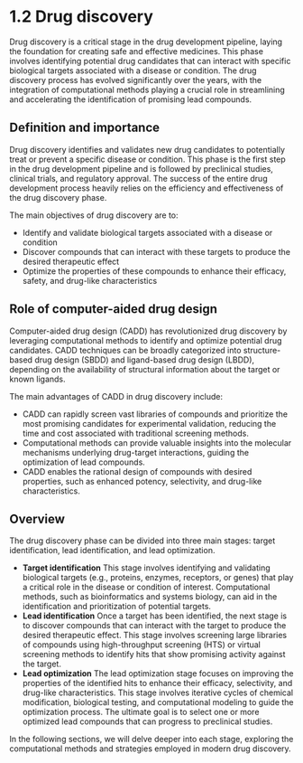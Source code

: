 # 1.2 Drug discovery

Drug discovery is a critical stage in the drug development pipeline, laying the foundation for creating safe and effective medicines.
This phase involves identifying potential drug candidates that can interact with specific biological targets associated with a disease or condition.
The drug discovery process has evolved significantly over the years, with the integration of computational methods playing a crucial role in streamlining and accelerating the identification of promising lead compounds.

## Definition and importance

Drug discovery identifies and validates new drug candidates to potentially treat or prevent a specific disease or condition.
This phase is the first step in the drug development pipeline and is followed by preclinical studies, clinical trials, and regulatory approval.
The success of the entire drug development process heavily relies on the efficiency and effectiveness of the drug discovery phase.

The main objectives of drug discovery are to:

-   Identify and validate biological targets associated with a disease or condition
-   Discover compounds that can interact with these targets to produce the desired therapeutic effect
-   Optimize the properties of these compounds to enhance their efficacy, safety, and drug-like characteristics

## Role of computer-aided drug design

Computer-aided drug design (CADD) has revolutionized drug discovery by leveraging computational methods to identify and optimize potential drug candidates.
CADD techniques can be broadly categorized into structure-based drug design (SBDD) and ligand-based drug design (LBDD), depending on the availability of structural information about the target or known ligands.

The main advantages of CADD in drug discovery include:

-   CADD can rapidly screen vast libraries of compounds and prioritize the most promising candidates for experimental validation, reducing the time and cost associated with traditional screening methods.
-   Computational methods can provide valuable insights into the molecular mechanisms underlying drug-target interactions, guiding the optimization of lead compounds.
-   CADD enables the rational design of compounds with desired properties, such as enhanced potency, selectivity, and drug-like characteristics.

## Overview

The drug discovery phase can be divided into three main stages: target identification, lead identification, and lead optimization.

-   **Target identification**
    This stage involves identifying and validating biological targets (e.g., proteins, enzymes, receptors, or genes) that play a critical role in the disease or condition of interest.
    Computational methods, such as bioinformatics and systems biology, can aid in the identification and prioritization of potential targets.
-   **Lead identification**
    Once a target has been identified, the next stage is to discover compounds that can interact with the target to produce the desired therapeutic effect.
    This stage involves screening large libraries of compounds using high-throughput screening (HTS) or virtual screening methods to identify hits that show promising activity against the target.
-   **Lead optimization**
    The lead optimization stage focuses on improving the properties of the identified hits to enhance their efficacy, selectivity, and drug-like characteristics.
    This stage involves iterative cycles of chemical modification, biological testing, and computational modeling to guide the optimization process.
    The ultimate goal is to select one or more optimized lead compounds that can progress to preclinical studies.

In the following sections, we will delve deeper into each stage, exploring the computational methods and strategies employed in modern drug discovery.

<!-- REFERENCES -->

[^kumar2022drug]: Chapter 4 of Kumar, T. D. A. (2022). *Drug design: A conceptual overview*. CRC Press. DOI: [10.1201/9781003298755](https://doi.org/10.1201/9781003298755)
[^rudrapal2022computer]: Chapter 1 of Rudrapal, M., & Egbuna, C. (Eds.). (2022). *Computer aided drug design (CADD): From ligand-based methods to structure-based approaches*. Elsevier.
[^stromgaard2017textbook]: Chapter 1 of Strømgaard, K., Krogsgaard-Larsen, P., Madsen, U. (2017). *Textbook of drug design and discovery*. CRC Press.
